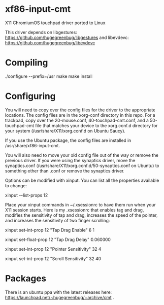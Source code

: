 xf86-input-cmt
==============

X11 ChromiumOS touchpad driver ported to Linux

This driver depends on libgestures: https://github.com/hugegreenbug/libgestures and libevdevc: https://github.com/hugegreenbug/libevdevc

Compiling
==============
./configure --prefix=/usr
make
make install

Configuring
=============
You will need to copy over the config files for the driver to the appropriate locations.  The config files are in the xorg-conf directory in this repo.  For a trackpad, copy over the 20-mouse.conf, 40-touchpad-cmt.conf, and a 50-touchpad-cmt file that matches your device to the xorg.conf.d directory for your system (/usr/share/X11/xorg.conf.d on Ubuntu Saucy).

If you use the Ubuntu package, the config files are installed in /usr/share/xf86-input-cmt.

You will also need to move your old config file out of the way or remove the previous driver.  If you were using the synaptics driver, move the synaptics.conf (/usr/share/X11/xorg.conf.d/50-synaptics.conf on Ubuntu) to something other than .conf or remove the synaptics driver.

Options can be modified with xinput.  You can list all the properties available to change:

xinput --list-props 12

Place your xinput commands in ~/.xsessionrc to have them run when your X11 session starts. Here is my .xsessionrc that enables tag and drag, modifies the sensitivity of tap and drag, increases the speed of the pointer, and increases the sensitivity of two finger scrolling:

xinput set-int-prop 12 "Tap Drag Enable" 8 1

xinput set-float-prop 12 "Tap Drag Delay" 0.060000

xinput set-int-prop 12 "Pointer Sensitivity" 32 4

xinput set-int-prop 12 "Scroll Sensitivity" 32 40

Packages
============
There is an ubuntu ppa with the latest releases here: https://launchpad.net/~hugegreenbug/+archive/cmt .
